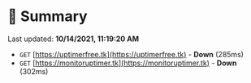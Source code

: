 # 📖 Summary
Last updated: **10/14/2021, 11:19:20 AM**

- `GET` [https://uptimerfree.tk](https://uptimerfree.tk) - **Down** (285ms)
- `GET` [https://monitoruptimer.tk](https://monitoruptimer.tk) - **Down** (302ms)
